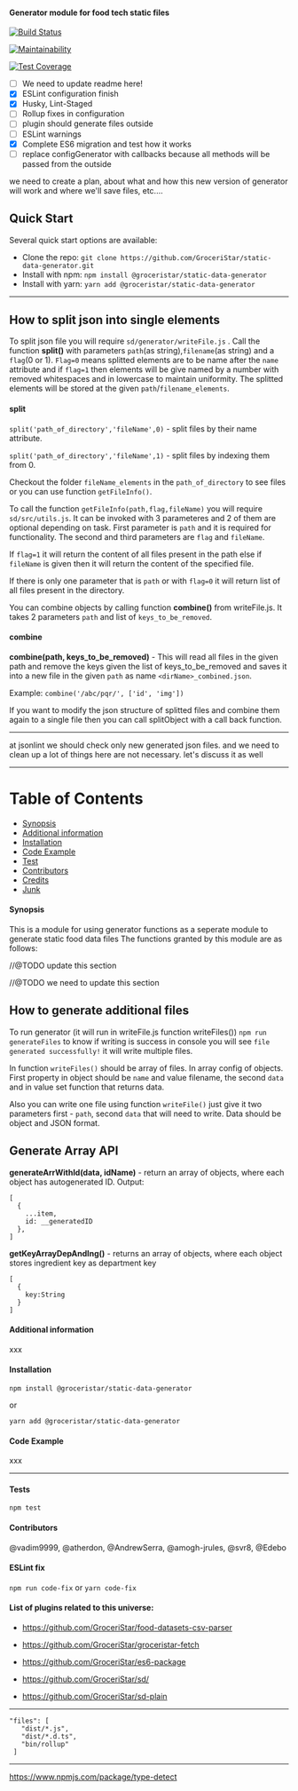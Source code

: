 #### Generator module for food tech static files

[![Build Status](https://travis-ci.org/GroceriStar/food-static-files-generator.svg?branch=master)](https://travis-ci.org/GroceriStar/food-static-files-generator)

[![Maintainability](https://api.codeclimate.com/v1/badges/01c06647a2b62bec8b91/maintainability)](https://codeclimate.com/github/GroceriStar/food-static-files-generator/maintainability)

[![Test Coverage](https://api.codeclimate.com/v1/badges/01c06647a2b62bec8b91/test_coverage)](https://codeclimate.com/github/GroceriStar/food-static-files-generator/test_coverage)

- [ ] We need to update readme here!
- [x] ESLint configuration finish
- [x] Husky, Lint-Staged
- [ ] Rollup fixes in configuration
- [ ] plugin should generate files outside
- [ ] ESLint warnings
- [x] Complete ES6 migration and test how it works
- [ ] replace configGenerator with callbacks because all methods will be passed from the outside

we need to create a plan, about what and how this new version of generator will work and where we'll save files, etc....

## Quick Start

Several quick start options are available:

- Clone the repo: `git clone https://github.com/GroceriStar/static-data-generator.git`
- Install with npm: `npm install @groceristar/static-data-generator`
- Install with yarn: `yarn add @groceristar/static-data-generator`

---

## How to split json into single elements

To split json file you will require `sd/generator/writeFile.js` . Call the function **split()** with parameters `path`(as string),`filename`(as string) and a `flag`(0 or 1).
`Flag=0` means splitted elements are to be name after the `name` attribute and if `flag=1` then elements will be give named by a number with removed whitespaces and in lowercase to maintain uniformity.
The splitted elements will be stored at the given `path`/`filename_elements`.

#### split

`split('path_of_directory','fileName',0)` - split files by their name attribute.

`split('path_of_directory','fileName',1)` - split files by indexing them from 0.

Checkout the folder `fileName_elements` in the `path_of_directory` to see files or you can use function `getFileInfo()`.

To call the function `getFileInfo(path,flag,fileName)` you will require `sd/src/utils.js`. It can be invoked with 3 parameteres and 2 of them are optional depending on task. First parameter is `path` and it is required for functionality. The second and third parameters are `flag` and `fileName`.

If `flag=1` it will return the content of all files present in the path else if `fileName` is given then it will return the content of the specified file.

If there is only one parameter that is `path` or with `flag=0` it will return list of all files present in the directory.

You can combine objects by calling function **combine()** from writeFile.js. It takes 2 parameters `path` and list of `keys_to_be_removed`.

#### combine

**combine(path, keys_to_be_removed)** - This will read all files in the given path and remove the keys given the list of keys_to_be_removed and saves it into a new file in the given `path` as name `<dirName>_combined.json`.

Example: `combine('/abc/pqr/', ['id', 'img'])`

If you want to modify the json structure of splitted files and combine them again to a single file then you can call splitObject with a call back function.

---

at jsonlint we should check only new generated json files.
and we need to clean up a lot of things here are not necessary. let's discuss it as well

---

# Table of Contents

- [Synopsis](#synopsis)
- [Additional information](#additional-information)
- [Installation](#installation)
- [Code Example](#code-example)
- [Test](#tests)
- [Contributors](#contributors)
- [Credits](#credits)
- [Junk](#junk)

#### Synopsis

This is a module for using generator functions as a seperate module to generate static food data files
The functions granted by this module are as follows:

//@TODO update this section

<!-- ### Generator commands
- `npm run generateFiles` or `yarn generateFiles`: generate all recipes in folder `dist`
- `npm run generateFile`  or `yarn generateFile`: generate meal on two weeks in folder `dist`
- `npm run generateArray` or `yarn generateArray`: More detailed information [here](#how-to-generate) -->

//@TODO we need to update this section

## How to generate additional files

To run generator (it will run in writeFile.js function writeFiles()) `npm run generateFiles` to know if writing is success in console you will see `file generated successfully!` it will write multiple files.

In function `writeFiles()` should be array of files. In array config of objects.
First property in object should be `name` and value filename, the second `data` and in value set function that returns data.

Also you can write one file using function `writeFile()` just give it two parameters first - `path`, second `data` that will need to write. Data should be object and JSON format.

## Generate Array API

**generateArrWithId(data, idName)** - return an array of objects, where each object has autogenerated ID.
Output:

```
[
  {
    ...item,
    id: __generatedID
  },
]
```

**getKeyArrayDepAndIng()** - returns an array of objects, where each object stores ingredient key as department key

```
[
  {
    key:String
  }
]
```

#### Additional information

xxx

#### Installation

`npm install @groceristar/static-data-generator`

or

`yarn add @groceristar/static-data-generator`

#### Code Example

xxx

---

#### Tests

```
npm test
```

#### Contributors

@vadim9999, @atherdon, @AndrewSerra, @amogh-jrules, @svr8, @Edebo

#### ESLint fix

`npm run code-fix` or
`yarn code-fix`

#### List of plugins related to this universe:

- https://github.com/GroceriStar/food-datasets-csv-parser
- https://github.com/GroceriStar/groceristar-fetch

- https://github.com/GroceriStar/es6-package

- https://github.com/GroceriStar/sd/

- https://github.com/GroceriStar/sd-plain

---

```
"files": [
   "dist/*.js",
   "dist/*.d.ts",
   "bin/rollup"
 ]
```

---

https://www.npmjs.com/package/type-detect

